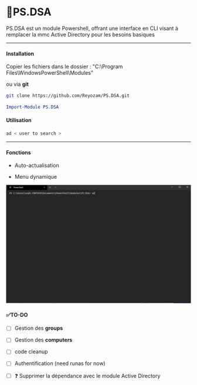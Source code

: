 # :busts_in_silhouette:PS.DSA



PS.DSA est un module Powershell, offrant une interface en CLI visant à remplacer la mmc Active Directory pour les besoins basiques

____

#### Installation

Copier les fichiers dans le dossier : "C:\Program Files\WindowsPowerShell\Modules"

ou via **git**

```bash
git clone https://github.com/Reyozam/PS.DSA.git
```

```powershell
Import-Module PS.DSA
```

#### Utilisation

```powershell
ad < user to search >
```

____

#### Fonctions

- Auto-actualisation

- Menu dynamique

  

![demo](img/demo.gif)

#### :white_check_mark:TO-DO

- [ ] Gestion des **groups**
- [ ] Gestion des **computers**
- [ ] code cleanup
- [ ] Authentification (need runas for now)
- [ ] :question: Supprimer la dépendance avec le module Active Directory 

